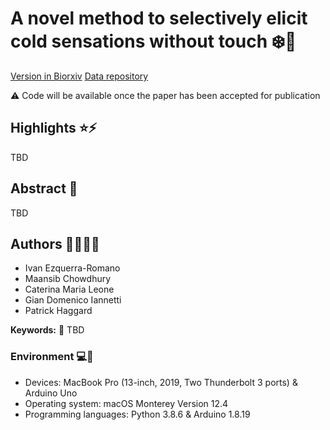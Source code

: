 # A novel method to selectively elicit cold sensations without touch :snowflake::cold_face:
[Version in Biorxiv](https://www.biorxiv.org/content/10.1101/2022.06.14.496120v1)
[Data repository]()

:warning: Code will be available once the paper has been accepted for publication

## Highlights :star::zap:
TBD

## Abstract :page_with_curl:
TBD

## Authors :man_scientist::woman_scientist:
- Ivan Ezquerra-Romano
- Maansib Chowdhury
- Caterina Maria Leone
- Gian Domenico Iannetti
- Patrick Haggard

**Keywords:** :key: TBD


### Environment :computer::floppy_disk:
- Devices: MacBook Pro (13-inch, 2019, Two Thunderbolt 3 ports) & Arduino Uno
- Operating system: macOS Monterey Version 12.4
- Programming languages: Python 3.8.6 & Arduino 1.8.19